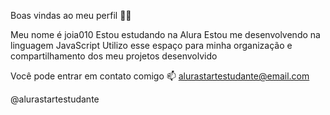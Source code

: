 Boas vindas ao meu perfil 💙💙

Meu nome é joia010
Estou estudando na Alura
Estou me desenvolvendo na linguagem JavaScript
Utilizo esse espaço para minha organização e compartilhamento dos meu projetos desenvolvido

Você pode entrar em contato comigo 📫
alurastartestudante@email.com

@alurastartestudante

